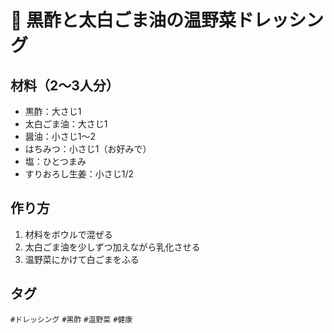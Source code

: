 # 🥗 黒酢と太白ごま油の温野菜ドレッシング

## 材料（2〜3人分）
- 黒酢：大さじ1
- 太白ごま油：大さじ1
- 醤油：小さじ1〜2
- はちみつ：小さじ1（お好みで）
- 塩：ひとつまみ
- すりおろし生姜：小さじ1/2

## 作り方
1. 材料をボウルで混ぜる
2. 太白ごま油を少しずつ加えながら乳化させる
3. 温野菜にかけて白ごまをふる

## タグ
`#ドレッシング` `#黒酢` `#温野菜` `#健康`

